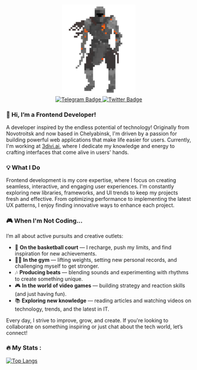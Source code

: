 <div id="header" align="center">
  <img src="./knight.gif" width="200"/>
  <div id="badges">
  <a href="http://t.me/stoneykilla">
    <img src="https://img.shields.io/badge/Telegram-blue?logo=telegram&logoColor=white&style=for-the-badge" alt="Telegram Badge"/>
  </a>
  <a href="https://twitter.com/kirillpuzanov?t=YzAu-LJU4yC8dKdX_y6HuA&s=09">
     <img src="https://img.shields.io/badge/Twitter-blue?style=for-the-badge&logo=twitter&logoColor=white" alt="Twitter Badge"/>
  </a>
</div>
</div>

### 👋 Hi, I’m a Frontend Developer!

A developer inspired by the endless potential of technology! Originally from Novotroitsk and now based in Chelyabinsk, I'm driven by a passion for building powerful web applications that make life easier for users. Currently, I'm working at [3divi.ai](https://3divi.ai), where I dedicate my knowledge and energy to crafting interfaces that come alive in users' hands.

### 💡 What I Do
Frontend development is my core expertise, where I focus on creating seamless, interactive, and engaging user experiences. I'm constantly exploring new libraries, frameworks, and UI trends to keep my projects fresh and effective. From optimizing performance to implementing the latest UX patterns, I enjoy finding innovative ways to enhance each project.

### 🎮 When I'm Not Coding...
I’m all about active pursuits and creative outlets:
- 🏀 **On the basketball court** — I recharge, push my limits, and find inspiration for new achievements.
- 🏋️‍♂️ **In the gym** — lifting weights, setting new personal records, and challenging myself to get stronger.
- 🎶 **Producing beats** — blending sounds and experimenting with rhythms to create something unique.
- 🎮 **In the world of video games** — building strategy and reaction skills (and just having fun).
- 📚 **Exploring new knowledge** — reading articles and watching videos on technology, trends, and the latest in IT.

Every day, I strive to improve, grow, and create. If you're looking to collaborate on something inspiring or just chat about the tech world, let’s connect!

### 🔥 My Stats :
[![Top Langs](https://github-readme-stats.vercel.app/api/top-langs/?username=puzanovkirill&layout=compact&theme=transparent)](https://github.com/anuraghazra/github-readme-stats)
